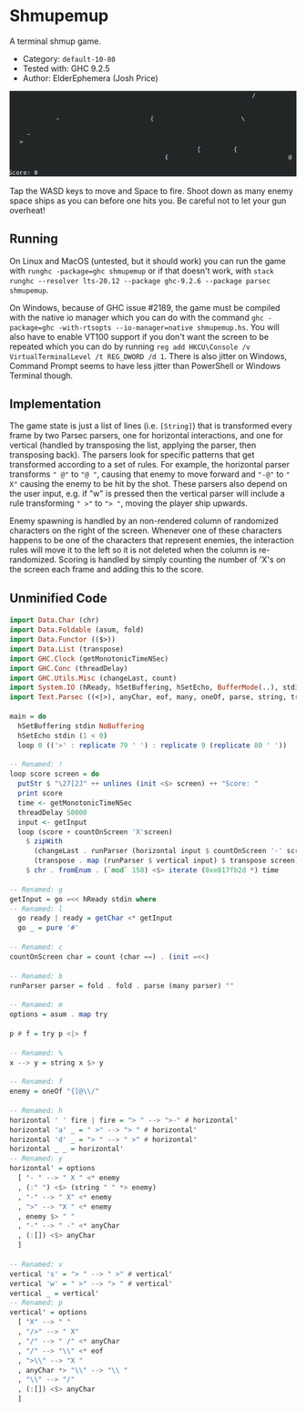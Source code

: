 # Shmupemup

A terminal shmup game.

* Category: `default-10-80`
* Tested with: GHC 9.2.5
* Author: ElderEphemera (Josh Price)

![A screenrecording of gameplay](shmupemup-long.gif)

Tap the WASD keys to move and Space to fire. Shoot down as many enemy space
ships as you can before one hits you. Be careful not to let your gun overheat!

## Running

On Linux and MacOS (untested, but it should work) you can run the game with
`runghc -package=ghc shmupemup` or if that doesn't work, with `stack runghc
--resolver lts-20.12 --package ghc-9.2.6 --package parsec shmupemup`.

On Windows, because of GHC issue #2189, the game must be compiled with the
native io manager which you can do with the command `ghc -package=ghc
-with-rtsopts --io-manager=native shmupemup.hs`. You will also have to enable
VT100 support if you don't want the screen to be repeated which you can do by
running `reg add HKCU\Console /v VirtualTerminalLevel /t REG_DWORD /d 1`.  There
is also jitter on Windows, Command Prompt seems to have less jitter than
PowerShell or Windows Terminal though.

## Implementation

The game state is just a list of lines (i.e. `[String]`) that is transformed
every frame by two Parsec parsers, one for horizontal interactions, and one for
vertical (handled by transposing the list, applying the parser, then transposing
back). The parsers look for specific patterns that get transformed according to
a set of rules. For example, the horizontal parser transforms `" @"` to `"@ "`,
causing that enemy to move forward and `"-@"` to `" X"` causing the enemy to be
hit by the shot. These parsers also depend on the user input, e.g. if "w" is
pressed then the vertical parser will include a rule transforming `" >"` to `">
"`, moving the player ship upwards.

Enemy spawning is handled by an non-rendered column of randomized characters on
the right of the screen. Whenever one of these characters happens to be one of
the characters that represent enemies, the interaction rules will move it to the
left so it is not deleted when the column is re-randomized. Scoring is handled
by simply counting the number of 'X's on the screen each frame and adding this
to the score.

## Unminified Code

```haskell
import Data.Char (chr)
import Data.Foldable (asum, fold)
import Data.Functor (($>))
import Data.List (transpose)
import GHC.Clock (getMonotonicTimeNSec)
import GHC.Conc (threadDelay)
import GHC.Utils.Misc (changeLast, count)
import System.IO (hReady, hSetBuffering, hSetEcho, BufferMode(..), stdin)
import Text.Parsec ((<|>), anyChar, eof, many, oneOf, parse, string, try)

main = do
  hSetBuffering stdin NoBuffering
  hSetEcho stdin (1 < 0)
  loop 0 (('>' : replicate 79 ' ') : replicate 9 (replicate 80 ' '))

-- Renamed: !
loop score screen = do
  putStr $ "\27[2J" ++ unlines (init <$> screen) ++ "Score: "
  print score
  time <- getMonotonicTimeNSec
  threadDelay 50000
  input <- getInput
  loop (score + countOnScreen 'X'screen)
    $ zipWith
      (changeLast . runParser (horizontal input $ countOnScreen '-' screen < 9))
      (transpose . map (runParser $ vertical input) $ transpose screen)
    $ chr . fromEnum . (`mod` 150) <$> iterate (0xe817fb2d *) time

-- Renamed: g
getInput = go =<< hReady stdin where
-- Renamed: l
  go ready | ready = getChar <* getInput
  go _ = pure '#'

-- Renamed: c
countOnScreen char = count (char ==) . (init =<<)

-- Renamed: b
runParser parser = fold . fold . parse (many parser) ""

-- Renamed: m
options = asum . map try

p # f = try p <|> f

-- Renamed: %
x --> y = string x $> y

-- Renamed: f
enemy = oneOf "{[@\\/"

-- Renamed: h
horizontal ' ' fire | fire = "> " --> ">-" # horizontal'
horizontal 'a' _ = " >" --> "> " # horizontal'
horizontal 'd' _ = "> " --> " >" # horizontal'
horizontal _ _ = horizontal'
-- Renamed: y
horizontal' = options
  [ "- " --> " X " <* enemy
  , (:" ") <$> (string " " *> enemy)
  , "-" --> " X" <* enemy
  , ">" --> "X " <* enemy
  , enemy $> " "
  , "-" --> " -" <* anyChar
  , (:[]) <$> anyChar
  ]

-- Renamed: v
vertical 's' = "> " --> " >" # vertical'
vertical 'w' = " >" --> "> " # vertical'
vertical _ = vertical'
-- Renamed: p
vertical' = options
  [ "X" --> " "
  , "/>" --> " X"
  , "/" --> " /" <* anyChar
  , "/" --> "\\" <* eof
  , ">\\" --> "X "
  , anyChar *> "\\" --> "\\ "
  , "\\" --> "/"
  , (:[]) <$> anyChar
  ]
```

